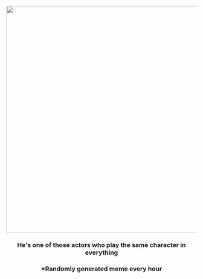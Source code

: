 <p align="center">
        <img src="https://i.redd.it/68pb528ofr691.png" width="600" height="600">
        </p>
        <h3 align="center">He's one of those actors who play the same character in everything</h3>
        <h3 align="center">*Randomly generated meme every hour</h3>
    
